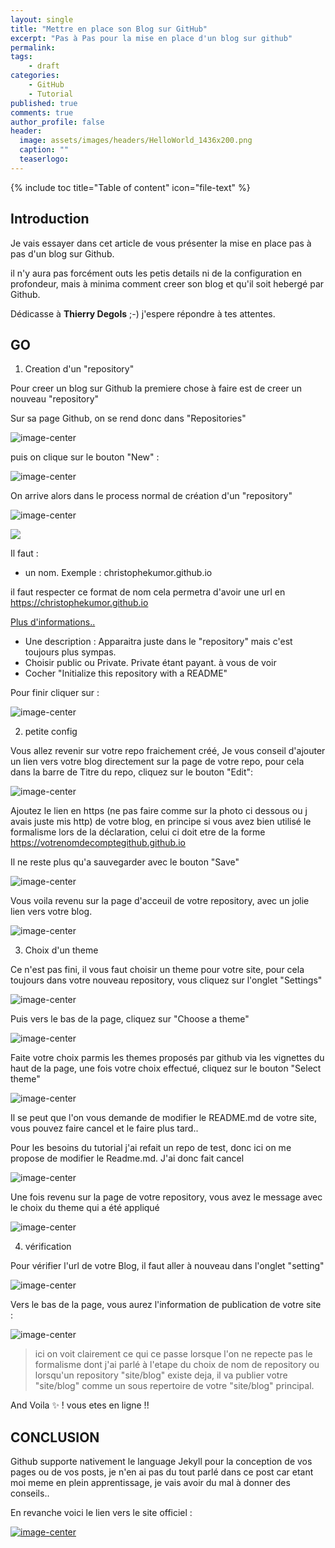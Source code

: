 ```yaml
---
layout: single
title: "Mettre en place son Blog sur GitHub"
excerpt: "Pas à Pas pour la mise en place d'un blog sur github"
permalink:
tags:
    - draft
categories:
    - GitHub
    - Tutorial
published: true
comments: true
author_profile: false
header:
  image: assets/images/headers/HelloWorld_1436x200.png
  caption: ""
  teaserlogo: 
---
```

{% include toc title="Table of content" icon="file-text" %}

## Introduction

Je vais essayer dans cet article de vous présenter la mise en place pas à pas d'un blog sur Github.

il n'y aura pas forcément outs les petis details ni de la configuration en profondeur, mais à minima comment creer son blog et qu'il soit hebergé par Github.

Dédicasse à <b>Thierry Degols</b> ;-) j'espere répondre à tes attentes. 

## GO

1. Creation d'un "repository"

Pour creer un blog sur Github la premiere chose à faire est de creer un nouveau "repository"

Sur sa page Github, on se rend donc dans "Repositories" 

![image-center](/assets/images/articles/2017-04-28-GitHubBlogInstall/Step0a.jpg)


puis on clique sur le bouton "New" :

![image-center](/assets/images/articles/2017-04-28-GitHubBlogInstall/Step0b.jpg)

On arrive alors dans le process normal de création d'un "repository"

![image-center](/assets/images/articles/2017-04-28-GitHubBlogInstall/Step1.jpg)


<p><img src="/assets/images/articles/2017-04-28-GitHubBlogInstall/Step1.jpg"></p>

Il faut :
- un nom. Exemple : christophekumor.github.io

il faut respecter ce format de nom cela permetra d'avoir une url en https://christophekumor.github.io

<a href='https://help.github.com/articles/user-organization-and-project-pages/' target = '_blank'>Plus d'informations..
</a>

- Une description : Apparaitra juste dans le "repository" mais c'est toujours plus sympas.
- Choisir public ou Private. Private étant payant. à vous de voir
- Cocher "Initialize this repository with a README" 

Pour finir cliquer sur :

![image-center](/assets/images/articles/2017-04-28-GitHubBlogInstall/Step2.jpg)

2. petite config

Vous allez revenir sur votre repo fraichement créé, Je vous conseil d'ajouter un lien vers votre blog directement sur la page de votre repo, pour cela dans la barre de Titre du repo, cliquez sur le bouton "Edit":

![image-center](/assets/images/articles/2017-04-28-GitHubBlogInstall/Step3.jpg)

Ajoutez le lien en https (ne pas faire comme sur la photo ci dessous ou j avais juste mis http) de votre blog, en principe si vous avez bien utilisé le formalisme lors de la déclaration, celui ci doit etre de la forme https://votrenomdecomptegithub.github.io

Il ne reste plus qu'a sauvegarder avec le bouton "Save"

![image-center](/assets/images/articles/2017-04-28-GitHubBlogInstall/Step4.jpg)

Vous voila revenu sur la page d'acceuil de votre repository, avec un jolie lien vers votre blog.

![image-center](/assets/images/articles/2017-04-28-GitHubBlogInstall/Step5.jpg)

3. Choix d'un theme

Ce n'est pas fini, il vous faut choisir un theme pour votre site, pour cela toujours dans votre nouveau repository, vous cliquez sur l'onglet "Settings"

![image-center](/assets/images/articles/2017-04-28-GitHubBlogInstall/Step6.jpg)

Puis vers le bas de la page, cliquez sur "Choose a theme"

![image-center](/assets/images/articles/2017-04-28-GitHubBlogInstall/Step7.jpg)

Faite votre choix parmis les themes proposés par github via les vignettes du haut de la page, une fois votre choix effectué, cliquez sur le bouton "Select theme"

![image-center](/assets/images/articles/2017-04-28-GitHubBlogInstall/Step8.jpg)

Il se peut que l'on vous demande de modifier le README.md de votre site, vous pouvez faire cancel et le faire plus tard..

Pour les besoins du tutorial j'ai refait un repo de test, donc ici on me propose de modifier le Readme.md. J'ai donc fait cancel

![image-center](/assets/images/articles/2017-04-28-GitHubBlogInstall/Step9.jpg)

Une fois revenu sur la page de votre repository, vous avez le message avec le choix du theme qui a été appliqué

![image-center](/assets/images/articles/2017-04-28-GitHubBlogInstall/Step10.jpg)

4. vérification

Pour vérifier l'url de votre Blog, il faut aller à nouveau dans l'onglet "setting"

![image-center](/assets/images/articles/2017-04-28-GitHubBlogInstall/Step6.jpg)

Vers le bas de la page, vous aurez l'information de publication de votre site :

![image-center](/assets/images/articles/2017-04-28-GitHubBlogInstall/Step11.jpg)

> ici on voit clairement ce qui ce passe lorsque l'on ne repecte pas le formalisme dont j'ai parlé à l'etape du choix de nom de repository ou lorsqu'un repository "site/blog" existe deja, il va publier votre "site/blog" comme un sous repertoire de votre "site/blog" principal.

And Voila :sparkles: ! vous etes en ligne !!

## CONCLUSION
Github supporte nativement le language Jekyll pour la conception de vos pages ou de vos posts, je n'en ai pas du tout parlé dans ce post car etant moi meme en plein apprentissage, je vais avoir du mal à donner des conseils..

En revanche voici le lien vers le site officiel : 

<a href='https://jekyllrb.com/' target = '_blank' alt = 'Lien vers le site de jekyll'>![image-center](/assets/images/jekyll.png)</a>


